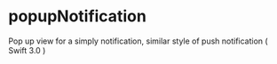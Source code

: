 # popupNotification
Pop up view for a simply notification, similar style of push notification ( Swift 3.0 )
